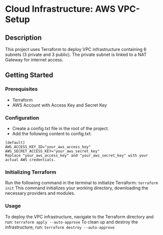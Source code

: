 # Cloud Infrastructure: AWS VPC-Setup

## Description
This project uses Terraform to deploy VPC infrastructure containing 6 subnets (3 private and 3 public). The private subnet is linked to a NAT Gateway for internet access.

## Getting Started

### Prerequisites
- Terraform
- AWS Account with Access Key and Secret Key

### Configuration
- Create a config.txt file in the root of the project.
- Add the following content to config.txt:
```
[default]
AWS_ACCESS_KEY_ID="your_aws_access_key"
AWS_SECRET_ACCESS_KEY="your_aws_secret_key"
Replace "your_aws_access_key" and "your_aws_secret_key" with your actual AWS credentials.
```

### Initializing Terraform
Run the following command in the terminal to initialize Terraform:
`terraform init`
This command initializes your working directory, downloading the necessary providers and modules.

### Usage
To deploy the VPC infrastructure, navigate to the Terraform directory and run:
`terraform apply --auto-approve`
To clean up and destroy the infrastructure, run:
`terraform destroy --auto-approve`
